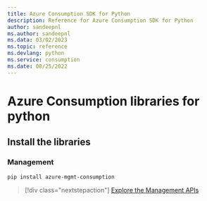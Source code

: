 ```yaml
---
title: Azure Consumption SDK for Python
description: Reference for Azure Consumption SDK for Python
author: sandeepnl
ms.author: sandeepnl
ms.data: 03/02/2023
ms.topic: reference
ms.devlang: python
ms.service: consumption
ms.date: 08/25/2022
---
```

# Azure Consumption libraries for python

## Install the libraries


### Management

```bash
pip install azure-mgmt-consumption
```
> [!div class="nextstepaction"]
> [Explore the Management APIs](/python/api/overview/azure/mgmt-consumption-readme)